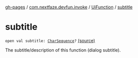 [gh-pages](../../index.md) / [com.nextfaze.devfun.invoke](../index.md) / [UiFunction](index.md) / [subtitle](./subtitle.md)

# subtitle

`open val subtitle: `[`CharSequence`](https://kotlinlang.org/api/latest/jvm/stdlib/kotlin/-char-sequence/index.html)`?` [(source)](https://github.com/NextFaze/dev-fun/tree/master/devfun/src/main/java/com/nextfaze/devfun/invoke/UiFunction.kt#L15)

The subtitle/description of this function (dialog subtitle).

